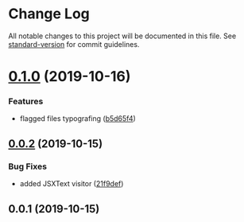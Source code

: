 # Change Log

All notable changes to this project will be documented in this file. See [standard-version](https://github.com/conventional-changelog/standard-version) for commit guidelines.

# [0.1.0](https://github.com/borispinus/babel-plugin-typograf/compare/v0.0.2...v0.1.0) (2019-10-16)


### Features

* flagged files typografing ([b5d65f4](https://github.com/borispinus/babel-plugin-typograf/commit/b5d65f4c8e8721da20b2f1fd74badb498c83b72b))



## [0.0.2](https://github.com/borispinus/babel-plugin-typograf/compare/v0.0.1...v0.0.2) (2019-10-15)


### Bug Fixes

* added JSXText visitor ([21f9def](https://github.com/borispinus/babel-plugin-typograf/commit/21f9deff87b2439d008b7610c24ea2a3952b72f1))



## 0.0.1 (2019-10-15)
